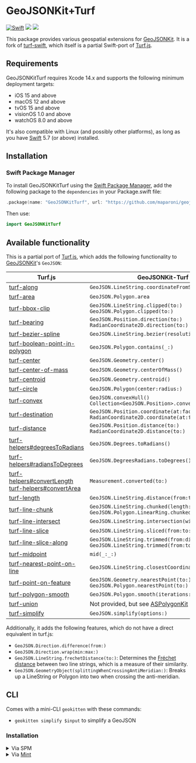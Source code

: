 # GeoJSONKit+Turf

[![Swift](https://github.com/maparoni/GeoJSONKit-Turf/actions/workflows/swift.yml/badge.svg)](https://github.com/maparoni/GeoJSONKit-Turf/actions/workflows/swift.yml)
[![](https://img.shields.io/endpoint?url=https%3A%2F%2Fswiftpackageindex.com%2Fapi%2Fpackages%2Fmaparoni%2FGeoJSONKit-Turf%2Fbadge%3Ftype%3Dswift-versions)](https://swiftpackageindex.com/maparoni/GeoJSONKit-Turf)
[![](https://img.shields.io/endpoint?url=https%3A%2F%2Fswiftpackageindex.com%2Fapi%2Fpackages%2Fmaparoni%2FGeoJSONKit-Turf%2Fbadge%3Ftype%3Dplatforms)](https://swiftpackageindex.com/maparoni/GeoJSONKit-Turf)

This package provides various geospatial extensions for [GeoJSONKit](https://github.com/maparoni/geojsonkit). It is a fork of [turf-swift](https://github.com/mapbox/turf-swift.git), which itself is a partial Swift-port of [Turf.js](https://github.com/Turfjs/turf/).

## Requirements

GeoJSONKitTurf requires Xcode 14.x and supports the following minimum deployment targets:

- iOS 15 and above
- macOS 12 and above
- tvOS 15 and above
- visionOS 1.0 and above
- watchOS 8.0 and above

It's also compatible with Linux (and possibly other platforms), as long as you have [Swift](https://swift.org/download/) 5.7 (or above) installed.

## Installation

### Swift Package Manager

To install GeoJSONKitTurf using the [Swift Package Manager](https://swift.org/package-manager/), add the following package to the `dependencies` in your Package.swift file:

```swift
.package(name: "GeoJSONKitTurf", url: "https://github.com/maparoni/geojsonkit-turf", from: "0.3.0")
```

Then use:

```swift
import GeoJSONKitTurf
```


## Available functionality

This is a partial port of [Turf.js](https://github.com/Turfjs/turf/), which adds the following functionality to [GeoJSONKit](https://github.com/maparoni/geojsonkit)'s `GeoJSON`:

Turf.js | GeoJSONKit-Turf
----|----
[turf-along](https://github.com/Turfjs/turf/tree/master/packages/turf-along/) | `GeoJSON.LineString.coordinateFromStart(distance:)`
[turf-area](https://github.com/Turfjs/turf/blob/master/packages/turf-area/) | `GeoJSON.Polygon.area`
[turf-bbox-clip](https://turfjs.org/docs/#bboxClip) | `GeoJSON.LineString.clipped(to:)`<br/>`GeoJSON.Polygon.clipped(to:)`
[turf-bearing](https://turfjs.org/docs/#bearing) | `GeoJSON.Position.direction(to:)`<br/> `RadianCoordinate2D.direction(to:)`
[turf-bezier-spline](https://github.com/Turfjs/turf/tree/master/packages/turf-bezier-spline/) | `GeoJSON.LineString.bezier(resolution:sharpness:)`
[turf-boolean-point-in-polygon](https://github.com/Turfjs/turf/tree/master/packages/turf-boolean-point-in-polygon) | `GeoJSON.Polygon.contains(_:)`
[turf-center](http://turfjs.org/docs/#center) | `GeoJSON.Geometry.center()` |
[turf-center-of-mass](http://turfjs.org/docs/#centerOfMass) | `GeoJSON.Geometry.centerOfMass()` |
[turf-centroid](http://turfjs.org/docs/#centroid) | `GeoJSON.Geometry.centroid()` |
[turf-circle](https://turfjs.org/docs/#circle) | `GeoJSON.Polygon(center:radius:)` |
[turf-convex](https://turfjs.org/docs/#convex) | `GeoJSON.convexHull()`<br/>`Collection<GeoJSON.Position>.convexHull()` |
[turf-destination](https://github.com/Turfjs/turf/tree/master/packages/turf-destination/) | `GeoJSON.Position.coordinate(at:facing:)`<br/> `RadianCoordinate2D.coordinate(at:facing:)`
[turf-distance](https://github.com/Turfjs/turf/tree/master/packages/turf-distance/) | `GeoJSON.Position.distance(to:)`<br/>`RadianCoordinate2D.distance(to:)`
[turf-helpers#degreesToRadians](https://github.com/Turfjs/turf/tree/master/packages/turf-helpers/#degreesToRadians) | `GeoJSON.Degrees.toRadians()`
[turf-helpers#radiansToDegrees](https://github.com/Turfjs/turf/tree/master/packages/turf-helpers/#radiansToDegrees) | `GeoJSON.DegreesRadians.toDegrees()`
[turf-helpers#convertLength](https://github.com/Turfjs/turf/tree/master/packages/turf-helpers#convertlength)<br/>[turf-helpers#convertArea](https://github.com/Turfjs/turf/tree/master/packages/turf-helpers#convertarea) | `Measurement.converted(to:)`
[turf-length](https://github.com/Turfjs/turf/tree/master/packages/turf-length/) | `GeoJSON.LineString.distance(from:to:)`
[turf-line-chunk](http://turfjs.org/docs/#lineChunk) | `GeoJSON.LineString.chunked(length:)`<br/>`GeoJSON.Polygon.LinearRing.chunked(length:)` |
[turf-line-intersect](https://github.com/Turfjs/turf/tree/master/packages/turf-line-intersect/) | `GeoJSON.LineString.intersection(with:)`
[turf-line-slice](https://github.com/Turfjs/turf/tree/master/packages/turf-line-slice/) | `GeoJSON.LineString.sliced(from:to:)`
[turf-line-slice-along](https://github.com/Turfjs/turf/tree/master/packages/turf-line-slice-along/) | `GeoJSON.LineString.trimmed(from:distance:)`<br/>`GeoJSON.LineString.trimmed(from:to:)` 
[turf-midpoint](https://github.com/Turfjs/turf/blob/master/packages/turf-midpoint/index.js) | `mid(_:_:)`
[turf-nearest-point-on-line](https://github.com/Turfjs/turf/tree/master/packages/turf-nearest-point-on-line/) | `GeoJSON.LineString.closestCoordinate(to:)`
[turf-point-on-feature](https://github.com/Turfjs/turf/tree/master/packages/turf-point-on-feature/) | `GeoJSON.Geometry.nearestPoint(to:)`<br/>`GeoJSON.Polygon.nearestPoint(to:)`
[turf-polygon-smooth](https://github.com/Turfjs/turf/tree/master/packages/turf-polygon-smooth) | `GeoJSON.Polygon.smooth(iterations:)`
[turf-union](https://github.com/Turfjs/turf/tree/master/packages/turf-union) | Not provided, but see [ASPolygonKit](https://github.com/nighthawk/ASPolygonKit) 
[turf-simplify](https://github.com/Turfjs/turf/tree/master/packages/turf-simplify) | `GeoJSON.simplify(options:)`

Additionally, it adds the following features, which do not have a direct equivalent in turf.js:

* `GeoJSON.Direction.difference(from:)`
* `GeoJSON.Direction.wrap(min:max:)`
* `GeoJSON.LineString.frechetDistance(to:)`: Determines the [Fréchet distance](https://en.wikipedia.org/wiki/Fréchet_distance) between two line strings, which is a measure of their similarity.
* `GeoJSON.GeometryObject(splittingWhenCrossingAntiMeridian:)`: Breaks up a LineString or Polygon into two when crossing the anti-meridian.

## CLI

Comes with a mini-CLI `geokitten` with these commands:

- `geokitten simplify $input` to simplify a GeoJSON

### Installation

<details>
<summary>Via SPM</summary>

First clone or download the repository, then run this:

```bash
swift build -c release
sudo cp .build/release/geokitten /usr/local/bin/geokitten
```

</details>

<details>
<summary>Via <a href="https://github.com/yonaskolb/Mint">Mint</a></summary>

```bash
mint install maparoni/GeoJSONKit-Turf@main
```

If you get a permissions error, check [this Mint issue](https://github.com/yonaskolb/Mint/issues/188).

</details>
